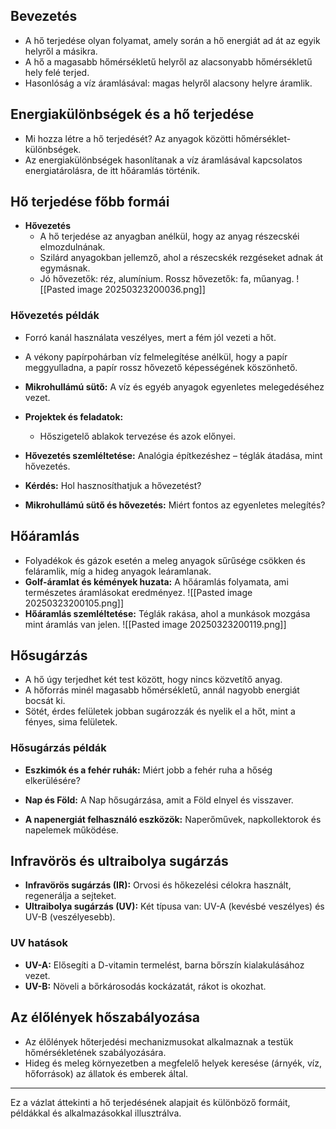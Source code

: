 

## Bevezetés
- A hő terjedése olyan folyamat, amely során a hő energiát ad át az egyik helyről a másikra.
- A hő a magasabb hőmérsékletű helyről az alacsonyabb hőmérsékletű hely felé terjed.
- Hasonlóság a víz áramlásával: magas helyről alacsony helyre áramlik.

## Energiakülönbségek és a hő terjedése
- Mi hozza létre a hő terjedését? Az anyagok közötti hőmérséklet-különbségek.
- Az energiakülönbségek hasonlítanak a víz áramlásával kapcsolatos energiatárolásra, de itt hőáramlás történik.

## Hő terjedése főbb formái
- **Hővezetés**
  - A hő terjedése az anyagban anélkül, hogy az anyag részecskéi elmozdulnának.
  - Szilárd anyagokban jellemző, ahol a részecskék rezgéseket adnak át egymásnak.
  - Jó hővezetők: réz, alumínium. Rossz hővezetők: fa, műanyag.
![[Pasted image 20250323200036.png]]
### Hővezetés példák
- Forró kanál használata veszélyes, mert a fém jól vezeti a hőt.
- A vékony papírpohárban víz felmelegítése anélkül, hogy a papír meggyulladna, a papír rossz hővezető képességének köszönhető.
- **Mikrohullámú sütő:** A víz és egyéb anyagok egyenletes melegedéséhez vezet.

- **Projektek és feladatok:**
  - Hőszigetelő ablakok tervezése és azok előnyei.

- **Hővezetés szemléltetése:** Analógia építkezéshez – téglák átadása, mint hővezetés.

- **Kérdés:** Hol hasznosíthatjuk a hővezetést?

- **Mikrohullámú sütő és hővezetés:** Miért fontos az egyenletes melegítés?

## Hőáramlás
- Folyadékok és gázok esetén a meleg anyagok sűrűsége csökken és feláramlik, míg a hideg anyagok leáramlanak.
- **Golf-áramlat és kémények huzata:** A hőáramlás folyamata, ami természetes áramlásokat eredményez.
  ![[Pasted image 20250323200105.png]]
- **Hőáramlás szemléltetése:** Téglák rakása, ahol a munkások mozgása mint áramlás van jelen.
![[Pasted image 20250323200119.png]]
## Hősugárzás
- A hő úgy terjedhet két test között, hogy nincs közvetítő anyag.
- A hőforrás minél magasabb hőmérsékletű, annál nagyobb energiát bocsát ki.
- Sötét, érdes felületek jobban sugározzák és nyelik el a hőt, mint a fényes, sima felületek.

### Hősugárzás példák
- **Eszkimók és a fehér ruhák:** Miért jobb a fehér ruha a hőség elkerülésére?
- **Nap és Föld:** A Nap hősugárzása, amit a Föld elnyel és visszaver.
  
- **A napenergiát felhasználó eszközök:** Naperőművek, napkollektorok és napelemek működése.

## Infravörös és ultraibolya sugárzás
- **Infravörös sugárzás (IR):** Orvosi és hőkezelési célokra használt, regenerálja a sejteket.
- **Ultraibolya sugárzás (UV):** Két típusa van: UV-A (kevésbé veszélyes) és UV-B (veszélyesebb).

### UV hatások
- **UV-A:** Elősegíti a D-vitamin termelést, barna bőrszín kialakulásához vezet.
- **UV-B:** Növeli a bőrkárosodás kockázatát, rákot is okozhat.

## Az élőlények hőszabályozása
- Az élőlények hőterjedési mechanizmusokat alkalmaznak a testük hőmérsékletének szabályozására.
- Hideg és meleg környezetben a megfelelő helyek keresése (árnyék, víz, hőforrások) az állatok és emberek által.

---

Ez a vázlat áttekinti a hő terjedésének alapjait és különböző formáit, példákkal és alkalmazásokkal illusztrálva.